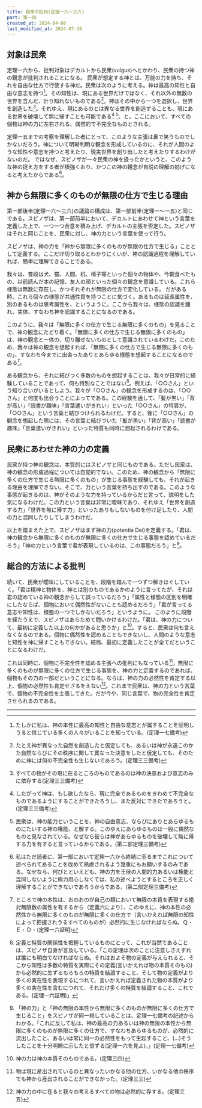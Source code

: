```yaml
---
title: 民衆の批判(定理一六～三六)
part: 第一部
created_at: 2024-04-08
last_modified_at: 2024-07-30
---
```


## 対象は民衆

定理一六から、批判対象はデカルトから民衆(vulgus)へとかわり、民衆の持つ神の観念が批判されることになる。
民衆が想定する神とは、万能の力を持ち、それを自由な仕方で行使する神だ。民衆は次のように考える。神は最高の知性と自由な意志を持つ[^ref1]。その知性は、現にある世界だけではなく、それ以外の無数の世界を含んだ、計り知れないものである[^ref2]。神はその中から一つを選択し、世界を創造した[^ref3]。それゆえ、現にあるのとは異なる世界を創造することも、現にある世界を破壊して無に帰すことも可能である[^ref4] [^ref5]、と。ここにおいて、すべての個物は神の力に左右される、偶然的で不完全なものとされる。

[^ref1]:たしかに私は、神の本性に最高の知性と自由な意志とが属することを証明しうると信じている多くの人々がいることを知っている。(定理一七備考)

[^ref2]:たとえ神が異なった自然を創造したと仮定しても、あるいは神が永遠このかた自然ならびにその秩序に関して異なった決意をしたと仮定しても、そのために神には何の不完全性も生じないであろう。(定理三三備考)

[^ref3]:すべての物がその現に在るところのものであるのは神の決意および意志のみに依存する(定理三三備考)

[^ref4]:したがって神は、もし欲したなら、現に完全であるものをきわめて不完全なものであるようにすることができたろうし、また反対にできたであろうと。(定理三三備考)

[^ref5]:民衆は、神の能力ということを、神の自由意志、ならびにありとあらゆるものにたいする神の権能、と解する。このゆえにあらゆるものは一般に偶然なものと見なされている。なぜなら彼らは神があらゆるものを破壊して無に帰する力を有すると言っているからである。(第二部定理三備考)

定理一五までの考察を理解した者にとって、このような主張は鼻で笑うものでしかないだろう。神について明晰判明な観念を形成しているのに、それが人間のような知性や意志を持つと考えたり、現実世界を創り出したと考えたりするわけがないのだ。
ではなぜ、スピノザが一々民衆の神を扱ったかというと、このような神の捉え方をする者が根強くおり、かつこの神の観念が自説の理解の妨げになると考えたからである[^ref6]。

[^ref6]:私はただ読者に、第一部において定理一六から終結に至るまでこれについて述べられてあることを改めて熟慮されるよう幾重にもお願いするのみである。なぜなら、何びとといえども、神の力を王侯の人間的力あるいは権能と混同しないように極力用心しなくては、私の述べようとするところを正しく理解することができないであろうからである。(第二部定理三備考)

## 神から無限に多くのものが無限の仕方で生じる理由

第一部後半(定理一六～三六)の議論の構成は、第一部前半(定理一～一五)と同じである。スピノザは、第一部前半において、デカルトにあわせて神という言葉を定義した上で、一つ一つ合意を積み上げ、デカルトの主張を否定した。スピノザはそれと同じことを、民衆に対し、神の力という言葉を使って行う。

スピノザは、神の力を「神から無限に多くのものが無限の仕方で生じる」こととして定義する。ここだけ切り取るとわかりにくいが、神の認識過程を理解していれば、簡単に理解できることである。

我々は、普段は犬、猫、人間、机、椅子等といった個々の物体や、今朝食べたもの、以前読んだ本の記憶、友人の顔といった個々の観念を意識している。これら様態は無数に存在し、かつそれぞれが無限の仕方で変化している。
だがある時、これら個々の様態が共通性質を持つことに気づく。あるものは延長属性を、別のあるものは思考属性を、というように。ここから我々は、様態の認識を離れ、実体、すなわち神を認識することになるのである。

このように、我々は「無限に多くの仕方で生じる無限に多くのもの」を見ることで、神の観念にたどり着く。「無限に多くの仕方で生じる無限に多くのもの」は、神の観念と一体の、切り離せないものとして意識されているわけだ。このため、我々は神の観念を想起すれば、「無限に多くの仕方で生じる無限に多くのもの」、すなわち今までに出会ったありとあらゆる様態を想起することになるのである[^ref9]。

[^ref9]:ところで神の本性は、おのおのが自己の類において無限の本質を表現する絶対無限数の属性を有するから（定義六により）、このゆえに、神の本性の必然性から無限に多くのものが無限に多くの仕方で（言いかえれば無限の知性によって把握されうるすべてのものが）必然的に生じなければならぬ。Ｑ・Ｅ・Ｄ・(定理一六証明)

ある観念から、それに結びつく多数のものを想起することは、我々が日常的に経験していることであって、何も特別なことではない[^ref10]。例えば、「○○さん」という知り合いがいるとしよう。我々が「○○さん」の観念を形成するのは、「○○さん」と何度も出会うことによってである。この経験を通して、「髪が黒い」「背が高い」「読書が趣味」「言葉遣いがきれい」といった「○○さん」の特質が、「○○さん」という言葉と結びつけられるわけだ。すると、後に「○○さん」の観念を想起した際には、その言葉と結びついた「髪が黒い」「背が高い」「読書が趣味」「言葉遣いがきれい」といった特質も同時に想起されるわけである。

[^ref10]:定義と特質の関係性を把握しているものにとって、これが当然であることは、スピノザ自身が言及している。「この定理は次のことに注意しさえすれば誰にも明白でなければならぬ。それはおよそ物の定義が与えられると、そこから知性は多数の特質を実際にその定義(言いかえれば物の本質そのもの)から必然的に生ずるもろもろの特質を結論すること、そして物の定義がより多くの実在性を表現するにつれて、言いかえれば定義された物の本質がより多くの実在性を含むにつれて、それだけ多くの特質を結論すること、これである。(定理一六証明)」

## 民衆にあわせた神の力の定義

民衆が持つ神の観念は、本質的にはスピノザと同じものである。ただし民衆は、神の観念の形成過程については自覚的でない。このため、神の観念から「無限に多くの仕方で生じる無限に多くのもの」が生じる事態を経験しても、それが起きる理由を理解できない。そこで、力という言葉を持ち出すのである。このような事態が起きるのは、神がそのような力を持っているからだと言って、説明をした気になるわけだ。この力という言葉は非常に曖昧であり、それゆえ「世界を創造する力」「世界を無に帰す力」といったありもしないものを付け足したり、人間の力と混同したりしてしまうわけだ。

以上を踏まえた上で、スピノザはまず神の力(potentia Dei)を定義する。「君は、神の観念から無限に多くのものが無限に多くの仕方で生じる事態を認めているだろう」「神の力という言葉で君が表現しているのは、この事態だろう」と[^ref11]。

[^ref11]:「神の力」と「神の無限の本性から無限に多くのものが無限に多くの仕方で生じること」をスピノザが同一視していることは、定理一七備考の記述からわかる。「これに反して私は、神の最高の力あるいは神の無限の本性から無限に多くのものが無限に多くの仕方で、すなわちあらゆるものが、必然的に流出したこと、あるいは常に同一の必然性をもって生起すること、(...)そうしたことを十分明瞭に示したと信ずる(定理一六を見よ)。」(定理一七備考)

## 総合的方法による批判

続いて、民衆が曖昧にしていることを、段階を踏んで一つずつ解きほぐしていく。「君は精神と物体を、神とは別のものであるかのように言ってたが、それは君の認めている神の観念からして誤っているだろう」「属性と様態の区別を明確にしたならば、個物において偶然性がないことも認めるだろう」「君が言ってる意志や知性は、様態の一つでしかないだろう」というように。
このように段階を経たうえで、スピノザはあらためて問いかけるわけだ。「君は、神の力について、最初に定義した以上の何かがあると思うか」と[^ref13]。すると、民衆は何も言えなくなるのである。個物に偶然性を認めることもできないし、人間のような意志と知性を神に帰すこともできない。結局、最初に定義したことが全てだということになるわけだ。

[^ref13]:神の力は神の本質そのものである。(定理三四)

これは同時に、個物に不完全性を認める主張への批判にもなっている[^ref14]。無限に多くのものが無限に多くの仕方で生じる事態を、神の力と定義するのであれば、個物もその力の一部だということになる。ならば、神の力の必然性を肯定する以上、個物の必然性も肯定せざるをえない[^ref15]。これまで民衆は、神の力という言葉で、個物の不完全性を主張してきた。だが今や、同じ言葉で、物の完全性を肯定させられるのである。

[^ref14]:物は現に産出されているのと異なったいかなる他の仕方、いかなる他の秩序でも神から産出されることができなかった。(定理三三)

[^ref15]:神の力の中に在ると我々の考えるすべての物は必然的に存する。(定理三五)

---